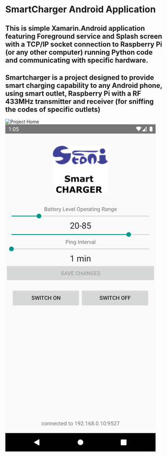# SmartCharger Android Application

This is simple Xamarin.Android application featuring Foreground service and Splash screen with a TCP/IP socket connection to Raspberry Pi (or any other computer) running Python code and communicating with specific hardware.  
---
Smartcharger is a project designed to provide smart charging capability to any Android phone, using smart outlet, Raspberry Pi with a RF 433MHz transmitter and receiver (for sniffing the codes of specific outlets)
---
![Project Home](https://stonito.link/projects/smartoutlet)
![SmartCharger Android screen](Screenshots/Screenshot.png)
